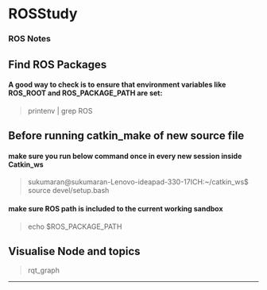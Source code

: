 # ROSStudy
### ROS Notes

## Find ROS Packages
#### A good way to check is to ensure that environment variables like ROS_ROOT and ROS_PACKAGE_PATH are set: 
> printenv | grep ROS

## Before running catkin_make of new source file
#### make sure you run below command once in every new session inside Catkin_ws
> sukumaran@sukumaran-Lenovo-ideapad-330-17ICH:~/catkin_ws$ source devel/setup.bash
#### make sure ROS path is included to the current working sandbox
> echo $ROS_PACKAGE_PATH
## Visualise Node and topics
   > rqt_graph

----
<!--stackedit_data:
eyJoaXN0b3J5IjpbLTUwOTkxMTc5OSwtMTc5ODM0NTU3N119
-->